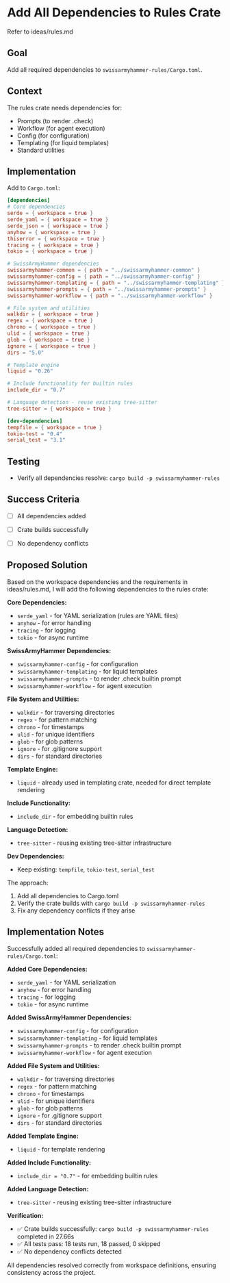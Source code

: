 # Add All Dependencies to Rules Crate

Refer to ideas/rules.md

## Goal

Add all required dependencies to `swissarmyhammer-rules/Cargo.toml`.

## Context

The rules crate needs dependencies for:
- Prompts (to render .check)
- Workflow (for agent execution)
- Config (for configuration)
- Templating (for liquid templates)
- Standard utilities

## Implementation

Add to `Cargo.toml`:
```toml
[dependencies]
# Core dependencies
serde = { workspace = true }
serde_yaml = { workspace = true }
serde_json = { workspace = true }
anyhow = { workspace = true }
thiserror = { workspace = true }
tracing = { workspace = true }
tokio = { workspace = true }

# SwissArmyHammer dependencies
swissarmyhammer-common = { path = "../swissarmyhammer-common" }
swissarmyhammer-config = { path = "../swissarmyhammer-config" }
swissarmyhammer-templating = { path = "../swissarmyhammer-templating" }
swissarmyhammer-prompts = { path = "../swissarmyhammer-prompts" }
swissarmyhammer-workflow = { path = "../swissarmyhammer-workflow" }

# File system and utilities
walkdir = { workspace = true }
regex = { workspace = true }
chrono = { workspace = true }
ulid = { workspace = true }
glob = { workspace = true }
ignore = { workspace = true }
dirs = "5.0"

# Template engine
liquid = "0.26"

# Include functionality for builtin rules
include_dir = "0.7"

# Language detection - reuse existing tree-sitter
tree-sitter = { workspace = true }

[dev-dependencies]
tempfile = { workspace = true }
tokio-test = "0.4"
serial_test = "3.1"
```

## Testing

- Verify all dependencies resolve: `cargo build -p swissarmyhammer-rules`

## Success Criteria

- [ ] All dependencies added
- [ ] Crate builds successfully
- [ ] No dependency conflicts



## Proposed Solution

Based on the workspace dependencies and the requirements in ideas/rules.md, I will add the following dependencies to the rules crate:

**Core Dependencies:**
- `serde_yaml` - for YAML serialization (rules are YAML files)
- `anyhow` - for error handling
- `tracing` - for logging
- `tokio` - for async runtime

**SwissArmyHammer Dependencies:**
- `swissarmyhammer-config` - for configuration
- `swissarmyhammer-templating` - for liquid templates
- `swissarmyhammer-prompts` - to render .check builtin prompt
- `swissarmyhammer-workflow` - for agent execution

**File System and Utilities:**
- `walkdir` - for traversing directories
- `regex` - for pattern matching
- `chrono` - for timestamps
- `ulid` - for unique identifiers
- `glob` - for glob patterns
- `ignore` - for .gitignore support
- `dirs` - for standard directories

**Template Engine:**
- `liquid` - already used in templating crate, needed for direct template rendering

**Include Functionality:**
- `include_dir` - for embedding builtin rules

**Language Detection:**
- `tree-sitter` - reusing existing tree-sitter infrastructure

**Dev Dependencies:**
- Keep existing: `tempfile`, `tokio-test`, `serial_test`

The approach:
1. Add all dependencies to Cargo.toml
2. Verify the crate builds with `cargo build -p swissarmyhammer-rules`
3. Fix any dependency conflicts if they arise



## Implementation Notes

Successfully added all required dependencies to `swissarmyhammer-rules/Cargo.toml`:

**Added Core Dependencies:**
- `serde_yaml` - for YAML serialization
- `anyhow` - for error handling  
- `tracing` - for logging
- `tokio` - for async runtime

**Added SwissArmyHammer Dependencies:**
- `swissarmyhammer-config` - for configuration
- `swissarmyhammer-templating` - for liquid templates
- `swissarmyhammer-prompts` - to render .check builtin prompt
- `swissarmyhammer-workflow` - for agent execution

**Added File System and Utilities:**
- `walkdir` - for traversing directories
- `regex` - for pattern matching
- `chrono` - for timestamps
- `ulid` - for unique identifiers
- `glob` - for glob patterns
- `ignore` - for .gitignore support
- `dirs` - for standard directories

**Added Template Engine:**
- `liquid` - for template rendering

**Added Include Functionality:**
- `include_dir = "0.7"` - for embedding builtin rules

**Added Language Detection:**
- `tree-sitter` - reusing existing tree-sitter infrastructure

**Verification:**
- ✅ Crate builds successfully: `cargo build -p swissarmyhammer-rules` completed in 27.66s
- ✅ All tests pass: 18 tests run, 18 passed, 0 skipped
- ✅ No dependency conflicts detected

All dependencies resolved correctly from workspace definitions, ensuring consistency across the project.
